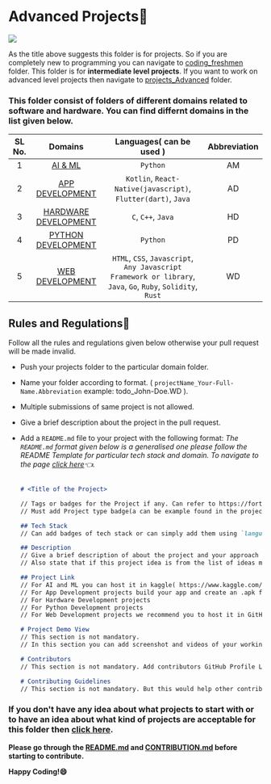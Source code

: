 
# Advanced Projects🚀

<a href="https://github.com/Spectrum-CETB/Spectober_Fest/tree/main/projects_Intermediate"><img src="https://img.shields.io/badge/Projects%20-Intermediate-blue.svg"/></a>

As the title above suggests this folder is for projects. So if you are completely new to programming you can navigate to [coding_freshmen](https://github.com/Spectrum-CETB/Spectober_Fest/tree/main/coding_freshmen) folder. This folder is for **intermediate level projects**. If you want to work on advanced level projects then navigate to [projects_Advanced](https://github.com/Spectrum-CETB/Spectober_Fest/tree/main/projects_Advanced) folder.

### **This folder consist of folders of different domains related to software and hardware. You can find differnt domains in the list given below.**

| SL No.| Domains | Languages( can be used ) | Abbreviation |
| :---------------: | :---------------: | :---------------: | :---------------: |
| 1 | [AI & ML](https://github.com/Spectrum-CETB/Spectober_Fest/tree/main/projects_Intermediate/AI_ML) | `Python` | AM |
| 2 | [APP DEVELOPMENT](https://github.com/Spectrum-CETB/Spectober_Fest/tree/main/projects_Intermediate/APP_DEVELOPMENT) | `Kotlin`, `React-Native(javascript)`, `Flutter(dart)`, `Java` | AD |
| 3 | [HARDWARE DEVELOPMENT](https://github.com/Spectrum-CETB/Spectober_Fest/tree/main/projects_Intermediate/HARDWARE_DEVELOPMENT) | `C`, `C++`, `Java` | HD |
| 4 | [PYTHON DEVELOPMENT](https://github.com/Spectrum-CETB/Spectober_Fest/tree/main/projects_Intermediate/`PYTHON`_DEVELOPMENT) | `Python` | PD |
| 5 | [WEB DEVELOPMENT](https://github.com/Spectrum-CETB/Spectober_Fest/tree/main/projects_Intermediate/WEB_DEVELOPEMENT) | `HTML`, `CSS`, `Javascript`, `Any Javascript Framework or library`, `Java`, `Go`, `Ruby`, `Solidity`, `Rust` | WD |

## Rules and Regulations📃

Follow all the rules and regulations given below otherwise your pull request will be made invalid.

*  Push your projects folder to the particular domain folder.
*  Name your folder according to format. ( `projectName_Your-Full-Name.Abbreviation` example: todo_John-Doe.WD ).
*  Multiple submissions of same project is not allowed.
*  Give a brief description about the project in the pull request.
*  Add a `README.md` file to your project with the following format:
   *The `README.md` format given below is a generalised one please follow the README Template for particular tech stack and domain. To navigate to the page [click here](https://github.com/Spectrum-CETB/Spectober_Fest/issues?q=is%3Aissue+is%3Aopen+label%3A%22readme+template%22)👈.*
   
   ```markdown

   # <Title of the Project>

   // Tags or badges for the Project if any. Can refer to https://forthebadge.com/ for creating a badge.
   // Must add Project type badge(a can be example found in the projects folder README.md file).

   ## Tech Stack
   // Can add badges of tech stack or can simply add them using `language`

   ## Description
   // Give a brief description of about the project and your approach in this section.
   // Also state that if this project idea is from the list of ideas mentioned in the domainProjects.md file.

   ## Project Link
   // For AI and ML you can host it in kaggle( https://www.kaggle.com/ ) and provide the link in this section.
   // For App Development projects build your app and create an .apk file of your application and upload it to a folder in google drive. Folder name must follow the naming format. Provide the link of folder in this section.
   // For Hardware Development projects
   // For Python Development projects
   // For Web Development projects we recommend you to host it in GitHub Pages. But if you are host it in other platforms(like hostinger, netlify, etc) then provide the link in this section.

   # Project Demo View
   // This section is not mandatory.
   // In this section you can add screenshot and videos of your working project. But

   # Contributors
   // This section is not mandatory. Add contributors GitHub Profile Link with their full names if this is a group project.

   # Contributing Guidelines
   // This section is not mandatory. But this would help other contributors to make contribution to your project. Different tech stack might different contributing guidelines


   ```

### **If you don't have any idea about what projects to start with or to have an idea about what kind of projects are acceptable for this folder then [click here](www.example.org).**

**Please go through the [README.md](https://github.com/Spectrum-CETB/Spectober_Fest/blob/main/README.md) and [CONTRIBUTION.md](https://github.com/Spectrum-CETB/Spectober_Fest/blob/main/CONTRIBUTION.md) before starting to contribute.**

**Happy Coding!😄**
